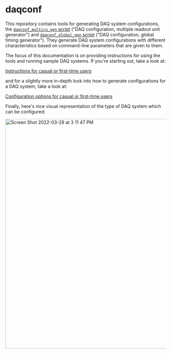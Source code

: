 # daqconf

This repository contains tools for generating DAQ system configurations, the [`daqconf_multiru_gen` script](https://github.com/DUNE-DAQ/daqconf/blob/develop/scripts/daqconf_multiru_gen) ("DAQ configuration, multiple readout unit generator") and [`daqconf_global_gen` script](https://github.com/DUNE-DAQ/daqconf/blob/develop/scripts/daqconf_global_gen) ("DAQ configuration, global timing generator"). They generate DAQ system configurations with different characteristics based on command-line parameters that are given to them. 

The focus of this documentation is on providing instructions for using the tools and running sample DAQ systems. If you're starting out, take a look at:

[Instructions for casual or first-time users](InstructionsForCasualUsers.md)

and for a slightly more in-depth look into how to generate configurations for a DAQ system, take a look at:

[Configuration options for casual or first-time users](ConfigurationsForCasualUsers.md)

Finally, here's nice visual representation of the type of DAQ system which can be configured: 

<img width="715" alt="Screen Shot 2022-03-29 at 3 11 47 PM" src="https://user-images.githubusercontent.com/36311946/160698842-396554e8-df3b-416e-88dc-0a1b4a9037ef.png">

